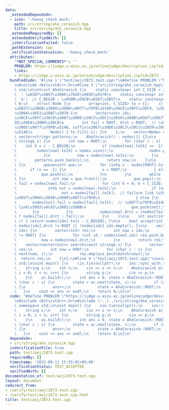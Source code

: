 ```yaml
---
data:
  _extendedDependsOn:
  - icon: ':heavy_check_mark:'
    path: src/string/aho_corasick.hpp
    title: src/string/aho_corasick.hpp
  _extendedRequiredBy: []
  _extendedVerifiedWith: []
  _isVerificationFailed: false
  _pathExtension: cpp
  _verificationStatusIcon: ':heavy_check_mark:'
  attributes:
    '*NOT_SPECIAL_COMMENTS*': ''
    PROBLEM: https://judge.u-aizu.ac.jp/onlinejudge/description.jsp?id=2873
    links:
    - https://judge.u-aizu.ac.jp/onlinejudge/description.jsp?id=2873
  bundledCode: "#line 1 \"test/aoj/2873.test.cpp\"\n#define PROBLEM \"https://judge.u-aizu.ac.jp/onlinejudge/description.jsp?id=2873\"\
    \n#include <bits/stdc++.h>\n#line 3 \"src/string/aho_corasick.hpp\"\nusing namespace\
    \ std;\n\nstruct AhoCorasick {\n    static constexpr int C_SIZE = 26;    // C_SIZE\
    \  : \u6587\u5B57\u306E\u7A2E\u985E\u6570\n    static constexpr int C_BEGIN =\
    \ 'a';  // C_BEGIN : \u958B\u59CB\u6587\u5B57\n    static constexpr int ROOT =\
    \ 0;\n    struct Node {\n        array<int, C_SIZE> to = {};    // to[c]=\u6587\
    \u5B57c\u306B\u3088\u308B\u9077\u79FB\u5148\u30CE\u30FC\u30C9, \u5B58\u5728\u3057\
    \u306A\u3051\u308C\u3070-1\n        vector<int> ids;               // \u305D\u306E\
    \u30CE\u30FC\u30C9\u3067\u30DE\u30C3\u30C1\u3059\u308B\u6587\u5B57\u5217\u306E\
    ID\u30EA\u30B9\u30C8\n        int fail = ROOT, drct = ROOT;  // \u5931\u6557\u6642\
    \u306E\u9077\u79FB\u5148, suffix\u3067\u30DE\u30C3\u30C1\u3059\u308B\u9077\u79FB\
    \u5148\n        Node() { to.fill(-1); }\n    };\n    vector<Node> nodes;\n   \
    \ vector<string> patterns;\n    AhoCorasick() : nodes(1) {}\n\n    int insert(const\
    \ string& s) {\n        int now = ROOT;\n        for (char c : s) {\n        \
    \    int k = c - C_BEGIN;\n            if (nodes[now].to[k] == -1) {\n       \
    \         nodes[now].to[k] = nodes.size();\n                nodes.push_back(Node());\n\
    \            }\n            now = nodes[now].to[k];\n        }\n        nodes[now].ids.push_back(patterns.size());\n\
    \        patterns.push_back(s);\n        return now;\n    }\n\n    void build()\
    \ {\n        queue<int> que;\n        for (int& x : nodes[ROOT].to) {\n      \
    \      if (x == -1) {\n                x = ROOT;\n            } else {\n     \
    \           que.push(x);\n            }\n        }\n        while (!que.empty())\
    \ {\n            int now = que.front();\n            que.pop();\n            int\
    \ fail = nodes[now].fail;\n            for (int k = 0; k < C_SIZE; k++) {\n  \
    \              int& nxt = nodes[now].to[k];\n                if (nxt == -1) {\n\
    \                    nxt = nodes[fail].to[k];  // failure link \u3067\u9077\u79FB\
    \u3057\u3066\u304B\u3089\u9077\u79FB\n                } else {\n             \
    \       nodes[nxt].fail = nodes[fail].to[k];  // \u9077\u79FB\u5148\u306Efailure\
    \ link\u3092\u6C42\u3081\u308B\n                    que.push(nxt);\n         \
    \       }\n            }\n            nodes[now].drct = (nodes[fail].ids.empty()\
    \ ? nodes[fail].drct : fail);\n        }\n    }\n\n    int next(int idx, char\
    \ c) { return nodes[idx].to[c - C_BEGIN]; }\n\n    bool accept(int idx) { return\
    \ nodes[idx].drct != ROOT || !nodes[idx].ids.empty(); }\n\n    vector<int> match(int\
    \ idx) {\n        vector<int> res;\n        int now = idx;\n        while (now\
    \ != ROOT) {\n            for (int id : nodes[now].ids) res.push_back(id);\n \
    \           now = nodes[now].drct;\n        }\n        return res;\n    }\n\n\
    \    vector<vector<int>> search(const string& s) {\n        vector<vector<int>>\
    \ res;\n        int now = ROOT;\n        for (char c : s) {\n            now =\
    \ next(now, c);\n            res.emplace_back(match(now));\n        }\n      \
    \  return res;\n    }\n};\n#line 4 \"test/aoj/2873.test.cpp\"\nusing namespace\
    \ std;\n\nint main() {\n    cin.tie(nullptr);\n    ios::sync_with_stdio(false);\n\
    \    string s;\n    int n;\n    cin >> s >> n;\n    AhoCorasick ac;\n    for (int\
    \ i = 0; i < n; i++) {\n        string p;\n        cin >> p;\n        ac.insert(p);\n\
    \    }\n    ac.build();\n    int ans = 0, state = AhoCorasick::ROOT;\n    for\
    \ (char c : s) {\n        state = ac.next(state, c);\n        if (ac.accept(state))\
    \ {\n            ans++;\n            state = AhoCorasick::ROOT;\n        }\n \
    \   }\n    cout << ans << endl;\n    return 0;\n}\n"
  code: "#define PROBLEM \"https://judge.u-aizu.ac.jp/onlinejudge/description.jsp?id=2873\"\
    \n#include <bits/stdc++.h>\n#include \"../../src/string/aho_corasick.hpp\"\nusing\
    \ namespace std;\n\nint main() {\n    cin.tie(nullptr);\n    ios::sync_with_stdio(false);\n\
    \    string s;\n    int n;\n    cin >> s >> n;\n    AhoCorasick ac;\n    for (int\
    \ i = 0; i < n; i++) {\n        string p;\n        cin >> p;\n        ac.insert(p);\n\
    \    }\n    ac.build();\n    int ans = 0, state = AhoCorasick::ROOT;\n    for\
    \ (char c : s) {\n        state = ac.next(state, c);\n        if (ac.accept(state))\
    \ {\n            ans++;\n            state = AhoCorasick::ROOT;\n        }\n \
    \   }\n    cout << ans << endl;\n    return 0;\n}\n"
  dependsOn:
  - src/string/aho_corasick.hpp
  isVerificationFile: true
  path: test/aoj/2873.test.cpp
  requiredBy: []
  timestamp: '2022-09-11 15:55:01+09:00'
  verificationStatus: TEST_ACCEPTED
  verifiedWith: []
documentation_of: test/aoj/2873.test.cpp
layout: document
redirect_from:
- /verify/test/aoj/2873.test.cpp
- /verify/test/aoj/2873.test.cpp.html
title: test/aoj/2873.test.cpp
---
```

